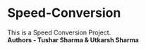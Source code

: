 # Speed-Conversion
This is a Speed Conversion Project.
<br>
<b>Authors - Tushar Sharma & Utkarsh Sharma</b>